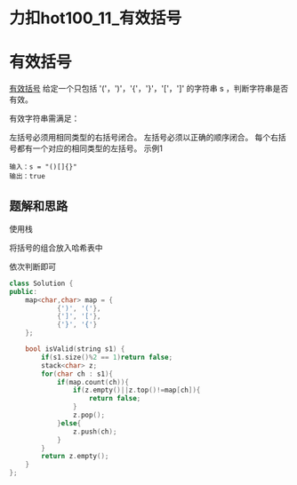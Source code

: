 # 力扣hot100_11_有效括号


# 有效括号
[有效括号](https://leetcode.cn/problems/valid-parentheses/)
给定一个只包括 '('，')'，'{'，'}'，'['，']' 的字符串 s ，判断字符串是否有效。

有效字符串需满足：

左括号必须用相同类型的右括号闭合。
左括号必须以正确的顺序闭合。
每个右括号都有一个对应的相同类型的左括号。
示例1
```text
输入：s = "()[]{}"
输出：true

```

## 题解和思路
使用栈  

将括号的组合放入哈希表中  

依次判断即可

```c++
class Solution {
public:
    map<char,char> map = {
            {')', '('},
            {']', '['},
            {'}', '{'}
    };

    bool isValid(string s1) {
        if(s1.size()%2 == 1)return false;
        stack<char> z;
        for(char ch : s1){
            if(map.count(ch)){
                if(z.empty()||z.top()!=map[ch]){
                    return false;
                }
                z.pop();
            }else{
                z.push(ch);
            }
        }
        return z.empty();
    }
};
```

